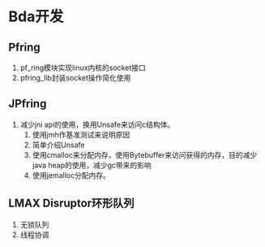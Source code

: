 # Bda开发

## Pfring

1. pf\_ring模块实现linux内核的socket接口
2. pfring\_lib封装socket操作简化使用

## JPfring

1. 减少jni api的使用，换用Unsafe来访问c结构体。
   1. 使用jmh作基准测试来说明原因
   2. 简单介绍Unsafe
   3. 使用cmalloc来分配内存，使用Bytebuffer来访问获得的内存，目的减少java heap的使用，减少gc带来的影响
   4. 使用jemalloc分配内存。

## LMAX Disruptor环形队列

1. 无锁队列
2. 线程协调

